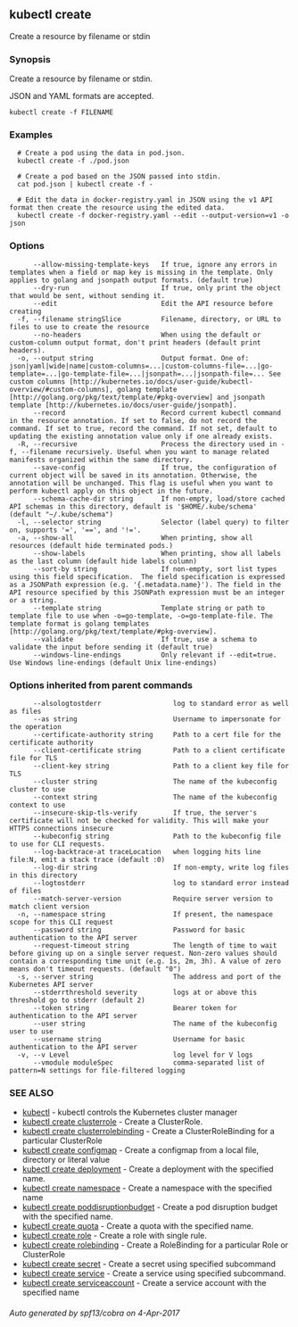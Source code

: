 ## kubectl create

Create a resource by filename or stdin

### Synopsis


Create a resource by filename or stdin. 

JSON and YAML formats are accepted.

```
kubectl create -f FILENAME
```

### Examples

```
  # Create a pod using the data in pod.json.
  kubectl create -f ./pod.json
  
  # Create a pod based on the JSON passed into stdin.
  cat pod.json | kubectl create -f -
  
  # Edit the data in docker-registry.yaml in JSON using the v1 API format then create the resource using the edited data.
  kubectl create -f docker-registry.yaml --edit --output-version=v1 -o json
```

### Options

```
      --allow-missing-template-keys   If true, ignore any errors in templates when a field or map key is missing in the template. Only applies to golang and jsonpath output formats. (default true)
      --dry-run                       If true, only print the object that would be sent, without sending it.
      --edit                          Edit the API resource before creating
  -f, --filename stringSlice          Filename, directory, or URL to files to use to create the resource
      --no-headers                    When using the default or custom-column output format, don't print headers (default print headers).
  -o, --output string                 Output format. One of: json|yaml|wide|name|custom-columns=...|custom-columns-file=...|go-template=...|go-template-file=...|jsonpath=...|jsonpath-file=... See custom columns [http://kubernetes.io/docs/user-guide/kubectl-overview/#custom-columns], golang template [http://golang.org/pkg/text/template/#pkg-overview] and jsonpath template [http://kubernetes.io/docs/user-guide/jsonpath].
      --record                        Record current kubectl command in the resource annotation. If set to false, do not record the command. If set to true, record the command. If not set, default to updating the existing annotation value only if one already exists.
  -R, --recursive                     Process the directory used in -f, --filename recursively. Useful when you want to manage related manifests organized within the same directory.
      --save-config                   If true, the configuration of current object will be saved in its annotation. Otherwise, the annotation will be unchanged. This flag is useful when you want to perform kubectl apply on this object in the future.
      --schema-cache-dir string       If non-empty, load/store cached API schemas in this directory, default is '$HOME/.kube/schema' (default "~/.kube/schema")
  -l, --selector string               Selector (label query) to filter on, supports '=', '==', and '!='.
  -a, --show-all                      When printing, show all resources (default hide terminated pods.)
      --show-labels                   When printing, show all labels as the last column (default hide labels column)
      --sort-by string                If non-empty, sort list types using this field specification.  The field specification is expressed as a JSONPath expression (e.g. '{.metadata.name}'). The field in the API resource specified by this JSONPath expression must be an integer or a string.
      --template string               Template string or path to template file to use when -o=go-template, -o=go-template-file. The template format is golang templates [http://golang.org/pkg/text/template/#pkg-overview].
      --validate                      If true, use a schema to validate the input before sending it (default true)
      --windows-line-endings          Only relevant if --edit=true. Use Windows line-endings (default Unix line-endings)
```

### Options inherited from parent commands

```
      --alsologtostderr                  log to standard error as well as files
      --as string                        Username to impersonate for the operation
      --certificate-authority string     Path to a cert file for the certificate authority
      --client-certificate string        Path to a client certificate file for TLS
      --client-key string                Path to a client key file for TLS
      --cluster string                   The name of the kubeconfig cluster to use
      --context string                   The name of the kubeconfig context to use
      --insecure-skip-tls-verify         If true, the server's certificate will not be checked for validity. This will make your HTTPS connections insecure
      --kubeconfig string                Path to the kubeconfig file to use for CLI requests.
      --log-backtrace-at traceLocation   when logging hits line file:N, emit a stack trace (default :0)
      --log-dir string                   If non-empty, write log files in this directory
      --logtostderr                      log to standard error instead of files
      --match-server-version             Require server version to match client version
  -n, --namespace string                 If present, the namespace scope for this CLI request
      --password string                  Password for basic authentication to the API server
      --request-timeout string           The length of time to wait before giving up on a single server request. Non-zero values should contain a corresponding time unit (e.g. 1s, 2m, 3h). A value of zero means don't timeout requests. (default "0")
  -s, --server string                    The address and port of the Kubernetes API server
      --stderrthreshold severity         logs at or above this threshold go to stderr (default 2)
      --token string                     Bearer token for authentication to the API server
      --user string                      The name of the kubeconfig user to use
      --username string                  Username for basic authentication to the API server
  -v, --v Level                          log level for V logs
      --vmodule moduleSpec               comma-separated list of pattern=N settings for file-filtered logging
```

### SEE ALSO
* [kubectl](kubectl.md)	 - kubectl controls the Kubernetes cluster manager
* [kubectl create clusterrole](kubectl_create_clusterrole.md)	 - Create a ClusterRole.
* [kubectl create clusterrolebinding](kubectl_create_clusterrolebinding.md)	 - Create a ClusterRoleBinding for a particular ClusterRole
* [kubectl create configmap](kubectl_create_configmap.md)	 - Create a configmap from a local file, directory or literal value
* [kubectl create deployment](kubectl_create_deployment.md)	 - Create a deployment with the specified name.
* [kubectl create namespace](kubectl_create_namespace.md)	 - Create a namespace with the specified name
* [kubectl create poddisruptionbudget](kubectl_create_poddisruptionbudget.md)	 - Create a pod disruption budget with the specified name.
* [kubectl create quota](kubectl_create_quota.md)	 - Create a quota with the specified name.
* [kubectl create role](kubectl_create_role.md)	 - Create a role with single rule.
* [kubectl create rolebinding](kubectl_create_rolebinding.md)	 - Create a RoleBinding for a particular Role or ClusterRole
* [kubectl create secret](kubectl_create_secret.md)	 - Create a secret using specified subcommand
* [kubectl create service](kubectl_create_service.md)	 - Create a service using specified subcommand.
* [kubectl create serviceaccount](kubectl_create_serviceaccount.md)	 - Create a service account with the specified name

###### Auto generated by spf13/cobra on 4-Apr-2017
